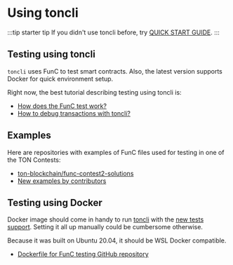 # Using toncli

:::tip starter tip
If you didn't use toncli before, try [QUICK START GUIDE](https://github.com/disintar/toncli/blob/master/docs/quick_start_guide.md).
:::

## Testing using toncli

`toncli` uses FunC to test smart contracts. Also, the latest version supports Docker for quick environment setup.

Right now, the best tutorial describing testing using toncli is:
* [How does the FunC test work?](https://github.com/disintar/toncli/blob/master/docs/advanced/func_tests_new.md)
* [How to debug transactions with toncli?](https://github.com/disintar/toncli/blob/master/docs/advanced/transaction_debug.md)

## Examples

Here are repositories with examples of FunC files used for testing in one of the TON Contests:
* [ton-blockchain/func-contest2-solutions](https://github.com/ton-blockchain/func-contest2-solutions)
* [New examples by contributors](/develop/smart-contracts/sdk/toncli#examples)

## Testing using Docker

Docker image should come in handy to run [toncli](https://github.com/disintar/toncli) with the [new tests support](https://github.com/disintar/toncli/blob/master/docs/advanced/func_tests_new.md). Setting it all up manually could be cumbersome otherwise.

Because it was built on Ubuntu 20.04, it should be WSL Docker compatible.

* [Dockerfile for FunC testing GitHub repository](https://github.com/Trinketer22/func_docker)